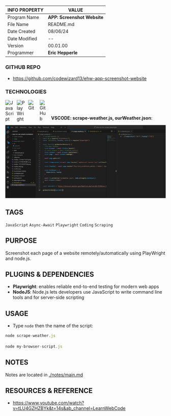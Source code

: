 | INFO PROPERTY | VALUE                                          |
| ------------- | ---------------------------------------------- |
| Program Name  | **APP: Screenshot Website** |
| File Name     | README.md                                      |
| Date Created  | 08/06/24                                       |
| Date Modified | --                                             |
| Version       | 00.01.00                                       |
| Programmer    | **Eric Hepperle**                              |

### GITHUB REPO

- https://github.com/codewizard13/ehw-app-screenshot-website

### TECHNOLOGIES

<img align="left" alt="JavaScript" title="JavaScript" width="26px" src="https://cdn.jsdelivr.net/gh/devicons/devicon/icons/javascript/javascript-original.svg" style="padding-right:10px;" />

<img align="left" alt="PlayWright" title="PlayWright" width="26px" src="https://cdn.jsdelivr.net/gh/devicons/devicon/icons/playwright/playwright-original.svg" style="padding-right:10px;" />

<img align="left" alt="Git" title="Git" width="26px" src="https://cdn.jsdelivr.net/gh/devicons/devicon/icons/git/git-original.svg" style="padding-right:10px;" />

<img align="left" alt="GitHub" title="GitHub" width="26px" src="https://user-images.githubusercontent.com/3369400/139448065-39a229ba-4b06-434b-bc67-616e2ed80c8f.png" style="padding-right:10px;" />




<br><br>

**VSCODE: scrape-weather.js, ourWeather.json**:

![](pix/screen--tutwrk-lwc--playwright-scraping--01.jpg)


## TAGS

`JavaScript` `Async-Await` `Playwright` `Coding` `Scraping`


## PURPOSE

Screenshot each page of a website remotely/automatically using PlayWright and node.js.

## PLUGINS & DEPENDENCIES

- **Playwright**: enables reliable end-to-end testing for modern web apps
- **NodeJS**: Node.js lets developers use JavaScript to write command line tools and for server-side scripting

## USAGE

- Type `node` then the name of the script:

```js
node scrape-weather.js

node my-browser-script.js
```

## NOTES

Notes are located in [./notes/main.md](./notes/main.md)

## RESOURCES & REFERENCE

- https://www.youtube.com/watch?v=tLU4GZHZBYk&t=14s&ab_channel=LearnWebCode